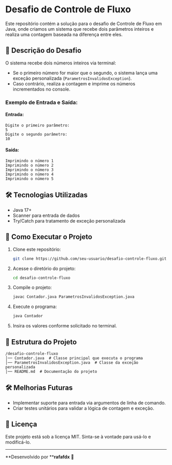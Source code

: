 # Desafio de Controle de Fluxo

Este repositório contém a solução para o desafio de Controle de Fluxo em Java, onde criamos um sistema que recebe dois parâmetros inteiros e realiza uma contagem baseada na diferença entre eles.

## 📌 Descrição do Desafio

O sistema recebe dois números inteiros via terminal:

- Se o primeiro número for maior que o segundo, o sistema lança uma exceção personalizada (`ParametrosInvalidosException`).
- Caso contrário, realiza a contagem e imprime os números incrementados no console.

### Exemplo de Entrada e Saída:

#### Entrada:

```
Digite o primeiro parâmetro:
5
Digite o segundo parâmetro:
10
```

#### Saída:

```
Imprimindo o número 1
Imprimindo o número 2
Imprimindo o número 3
Imprimindo o número 4
Imprimindo o número 5
```

## 🛠 Tecnologias Utilizadas

- Java 17+
- Scanner para entrada de dados
- Try/Catch para tratamento de exceção personalizada

## 🚀 Como Executar o Projeto

1. Clone este repositório:
   ```bash
   git clone https://github.com/seu-usuario/desafio-controle-fluxo.git
   ```
2. Acesse o diretório do projeto:
   ```bash
   cd desafio-controle-fluxo
   ```
3. Compile o projeto:
   ```bash
   javac Contador.java ParametrosInvalidosException.java
   ```
4. Execute o programa:
   ```bash
   java Contador
   ```
5. Insira os valores conforme solicitado no terminal.

## 📂 Estrutura do Projeto

```
/desafio-controle-fluxo
│── Contador.java  # Classe principal que executa o programa
│── ParametrosInvalidosException.java  # Classe da exceção personalizada
│── README.md  # Documentação do projeto
```

## 🛠 Melhorias Futuras

- Implementar suporte para entrada via argumentos de linha de comando.
- Criar testes unitários para validar a lógica de contagem e exceção.

## 📜 Licença

Este projeto está sob a licença MIT. Sinta-se à vontade para usá-lo e modificá-lo.

---

\*\*Desenvolvido por \*\***rafafdx** 🚀



